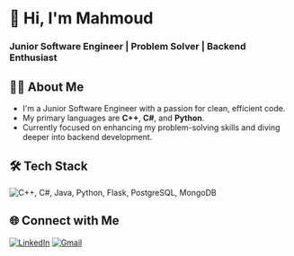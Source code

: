 # 👋 Hi, I'm Mahmoud
### Junior Software Engineer | Problem Solver | Backend Enthusiast

## 🧑‍💻 About Me
- I'm a Junior Software Engineer with a passion for clean, efficient code.
- My primary languages are **C++**, **C#**, and **Python**.
- Currently focused on enhancing my problem-solving skills and diving deeper into backend development.

## 🛠️ Tech Stack
<img src="https://skillicons.dev/icons?i=cpp,cs,java,python,flask,postgres,mongo" alt="C++, C#, Java, Python, Flask, PostgreSQL, MongoDB">

## 🌐 Connect with Me
[![LinkedIn](https://skillicons.dev/icons?i=linkedin)](https://www.linkedin.com/in/mahmoud-dello/)
[![Gmail](https://skillicons.dev/icons?i=gmail)](mailto:mahmoddello68@gmail.com)
<!---[![StackOverflow](https://skillicons.dev/icons?i=stackoverflow)](https://stackoverflow.com/users/21605285/mahmoud-dello)-->

